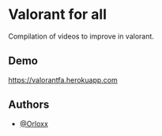# Valorant for all

Compilation of videos to improve in valorant.

## Demo

https://valorantfa.herokuapp.com

## Authors

- [@Orloxx](https://www.github.com/orloxx23)
